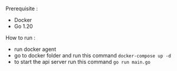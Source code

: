 Prerequisite :
 - Docker
 - Go 1.20

 How to run :
 - run docker agent
 - go to docker folder and run this command `docker-compose up -d` 
 - to start the api server run this command `go run main.go`

 
